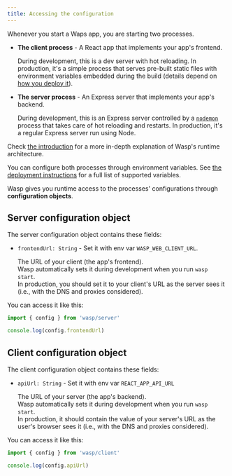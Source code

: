 ```yaml
---
title: Accessing the configuration 
---
```


Whenever you start a Waps app, you are starting two processes.
 - **The client process** - A React app that implements your app's frontend.

    During development, this is a dev server with hot reloading. In production,
    it's a simple process that serves pre-built static files with environment variables
    embedded during the build (details depend on [how you deploy
    it](/docs/advanced/deployment/overview)).

 - **The server process** - An Express server that implements your app's backend.
 
    During development, this is an Express server controlled by a
    [`nodemon`](https://www.npmjs.com/package/nodemon) process that takes care of
    hot reloading and restarts. In production, it's a regular Express server run
    using Node.

Check [the introduction](/docs) for a more in-depth explanation of Wasp's runtime architecture.

You can configure both processes through environment variables. See [the
deployment instructions](/docs/advanced/deployment/manually#environment-variables) for a full list
of supported variables.

Wasp gives you runtime access to the processes' configurations through **configuration objects**.

## Server configuration object

The server configuration object contains these fields:

- `frontendUrl: String` - Set it with env var `WASP_WEB_CLIENT_URL`.

  The URL of your client (the app's frontend).<br/>
  Wasp automatically sets it during development when you run `wasp start`.<br/>
  In production, you should set it to your client's URL as the server sees it
  (i.e., with the DNS and proxies considered).

You can access it like this:
```js
import { config } from 'wasp/server'

console.log(config.frontendUrl)
```

## Client configuration object
The client configuration object contains these fields:
- `apiUrl: String` - Set it with env var `REACT_APP_API_URL`

  The URL of your server (the app's backend).<br/>
  Wasp automatically sets it during development when you run `wasp start`.<br/>
  In production, it should contain the value of your server's URL as the user's browser
  sees it (i.e., with the DNS and proxies considered).

You can access it like this:
```js
import { config } from 'wasp/client'

console.log(config.apiUrl)
```
